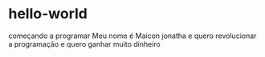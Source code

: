 # hello-world
começando a programar
Meu nome é Maicon jonatha e quero revolucionar a programação e quero ganhar muito dinheiro
